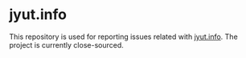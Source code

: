 # jyut.info

This repository is used for reporting issues related with [jyut.info](https://jyut.info). The project is currently close-sourced.
